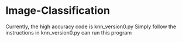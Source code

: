 # Image-Classification

Currently, the high accuracy code is knn_version0.py
Simply follow the instructions in knn_version0.py can run this program
